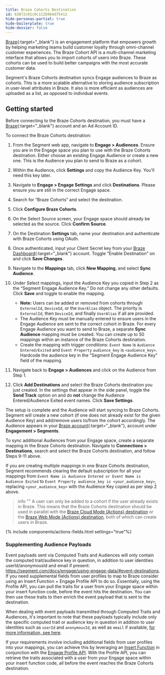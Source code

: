 ```yaml
---
title: Braze Cohorts Destination
id: 63872c01c0c112b9b4d75412
hide-personas-partial: true
hide-boilerplate: true
hide-dossier: false
---
```


[Braze](https://www.braze.com/){:target="_blank"} is an engagement platform that empowers growth by helping marketing teams build customer loyalty through omni-channel customer experiences. The Braze Cohort API is a multi-channel marketing interface that allows you to import cohorts of users into Braze. These cohorts can be used to build better campaigns with the most accurate customer data.

Segment's Braze Cohorts destination syncs Engage audiences to Braze as cohorts. This is a more scalable alternative to storing audience subscription in user-level attributes in Braze. It also is more efficient as audiences are uploaded as a list, as opposed to individual events.

## Getting started

Before connecting to the Braze Cohorts destination, you must have a [Braze](https://dashboard-01.braze.com/sign_in){:target="_blank"} account and an Ad Account ID.

To connect the Braze Cohorts destination:

1. From the Segment web app, navigate to **Engage > Audiences**. Ensure you are in the Engage space you plan to use with the Braze Cohorts destination. Either choose an existing Engage Audience or create a new one. This is the Audience you plan to send to Braze as a cohort.

2. Within the Audience, click **Settings** and copy the Audience Key. You'll need this key later.

3. Navigate to **Engage > Engage Settings** and click **Destinations**. Please ensure you are still in the correct Engage space.

4. Search for “Braze Cohorts” and select the destination.

5. Click **Configure Braze Cohorts**.

6. On the Select Source screen, your Engage space should already be selected as the source. Click **Confirm Source**.

7. On the Destination **Settings** tab, name your destination and authenticate with Braze Cohorts using OAuth.

8. Once authenticated, input your Client Secret key from your [Braze Dashboard](https://dashboard-01.braze.com/sign_in){:target="_blank"} account. Toggle “Enable Destination” on and click  **Save Changes**.

9. Navigate to the **Mappings** tab, click **New Mapping**, and select **Sync Audience**.

10. Under Select mappings, input the Audience Key you copied in Step 2 as the “Segment Engage Audience Key.” Do not change any other defaults. Click **Save** and toggle to enable the mapping.
     * **Note:** Users can be added or removed from cohorts through `ExternalId`, `DeviceId`, or the `UserAlias` object. The priority is `ExternalId`, then `DeviceId`, and finally `UserAlias` if all are provided.
     * The Audience Key must be manually entered to ensure users in the Engage Audience are sent to the correct cohort in Braze. For every Engage Audience you want to send to Braze, a separate **Sync Audience** mapping must be created. You can create up to 50 mappings within an instance of the Braze Cohorts destination.
     * Create the mapping with trigger conditions: `Event Name` is `Audience Entered/Exited` and `Event Property` `audience_key` is `<audience_key>`. Hardcode the audience key in the "Segment Engage Audience Key" field of the mapping. 
     
11. Navigate back to **Engage > Audiences** and click on the Audience from Step 1. 

12. Click **Add Destinations** and select the Braze Cohorts destination you just created. In the settings that appear in the side panel, toggle the **Send Track** option on and do **not** change the Audience Entered/Audience Exited event names. Click **Save Settings**.

The setup is complete and the Audience will start syncing to Braze Cohorts. Segment will create a new cohort (if one does not already exist for the given Audience Key) and add/remove users to/from the cohort accordingly. The Audience appears in your [Braze account](https://dashboard-01.braze.com/sign_in){:target="_blank"}, account under **Engagement > Segments**.

To sync additional Audiences from your Engage space, create a separate mapping in the Braze Cohorts destination. Navigate to **Connections > Destinations**, search and select the Braze Cohorts destination, and follow Steps 9-11 above.

If you are creating multiple mappings in one Braze Cohorts destination, Segment recommends clearing the default subscription for all your mappings from `Event Name is Audience Entered or Event Name is Audience Exited` to `Event Property audience_key is <your_audience_key>`, replacing `<your_audience_key>` with the Audience Key copied as per step 2 above.

> info ""
> A user can only be added to a cohort if the user already exists in Braze. This means that the Braze Cohorts destination should be used in parallel with the [Braze Cloud Mode (Actions) destination](/docs/connections/destinations/catalog/braze-cloud-mode-actions/) or the [Braze Web Mode (Actions) destination](/docs/connections/destinations/catalog/braze-web-device-mode-actions/), both of which can create users in Braze.

{% include components/actions-fields.html settings="true"%}

### Supplementing Audience Payloads

Event payloads sent via Computed Traits and Audiences will only contain the computed trait/audience key in question, in addition to user identities userId/anonymousId and email if present: https://segment.com/docs/engage/using-engage-data/#event-destinations. If you need supplemental fields from user profiles to map to Braze consider using an Insert Function + Engage Profile API to do so. Essentially, using the Profile API, you can pull the traits for a user from your Engage space within your insert function code, before the event hits the destination. You can then use these traits to then enrich the event payload that is sent to the destination.

When dealing with event payloads transmitted through Computed Traits and Audiences, it's important to note that these payloads typically include only the specific computed trait or audience key in question in addition to user identities such as `userId` and `anonymousId`, as well as `email` if available, [for more information, see here](/docs/engage/using-engage-data/#event-destinations).

If your requirements involve including additional fields from user profiles into your mappings, you can achieve this by leveraging an [Insert Function](/docs/connections/functions/insert-functions/) in conjunction with the [Engage Profile API](docs/unify/profile-api/). With the Profile API, you can retrieve the traits associated with a user from your Engage space within your insert function code, all before the event reaches the Braze Cohorts destination. 